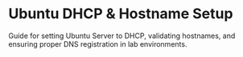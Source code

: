 # Ubuntu DHCP & Hostname Setup

Guide for setting Ubuntu Server to DHCP, validating hostnames, and ensuring proper DNS registration in lab environments.